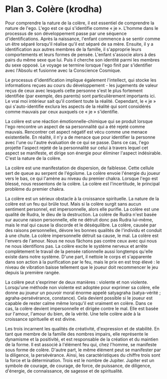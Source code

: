 # Plan 3. Colère (krodha)

Pour comprendre la nature de la colère, il est essentiel de comprendre la nature de l'ego. L'ego est ce qui s'identifie comme « je ». L'homme dans le processus de son développement passe par une séquence d'identifications. Après la naissance, l'enfant commence à se sentir comme un être séparé lorsqu'il réalise qu'il est séparé de sa mère. Ensuite, il y a identification aux autres membres de la famille, il s'approprie leurs comportements et leurs formes de pensée. L'enfant s'associe alors à des pairs du même sexe que lui. Puis il cherche son identité parmi les membres du sexe opposé. Le voyage se termine lorsque l'ego finit par s'identifier avec l'Absolu et fusionne avec la Conscience Cosmique.

Le processus d'identification implique également l'intellect, qui stocke les informations reçues au cours du développement - les jugements de valeur reçus de ceux avec lesquels cette personne s'est le plus fortement identifiée (par exemple, des parents) sont particulièrement importants ici. Le vrai moi intérieur sait qu'il contient toute la réalité. Cependant, le « je » qui s'auto-identifie exclura les aspects de la réalité qui sont considérés comme mauvais par ceux auxquels ce « je » s'identifie.

La colère est une réaction émotionnelle-chimique qui se produit lorsque l'ego rencontre un aspect de sa personnalité qui a été rejeté comme mauvais. Rencontrer cet aspect négatif est vécu comme une menace existentielle. En réalité, il n'y a de menace que pour identifier la personne avec l'une ou l'autre évaluation de ce qui se passe. Dans ce cas, l'ego projette l'aspect rejeté de la personnalité sur celui à travers lequel cet aspect se manifeste, et dirige son énergie pour éliminer l'aspect indésirable. C'est la nature de la colère.

La colère est une manifestation de dispersion, de faiblesse. Cette cellule sert de queue au serpent de l'égoïsme. La colère envoie l'énergie du joueur vers le bas, ce qui l'amène au niveau du premier chakra. Lorsque l'ego est blessé, nous ressentons de la colère. La colère est l'incertitude, le principal problème du premier chakra.

La colère est un sérieux obstacle à la croissance spirituelle. La nature de la colère est un feu qui brûle tout. Mais si la colère surgit sans aucun sentiment personnel, est impersonnelle, alors elle purifie. La colère est une qualité de Rudra, le dieu de la destruction. La colère de Rudra n'est basée sur aucune raison personnelle, elle ne détruit donc pas Rudra lui-même, mais le mal qui cause la discorde et le déséquilibre. La colère, causée par des raisons personnelles, dévore les bonnes qualités de l'individu et conduit à une chute. La colère impersonnelle détruit sa cause, le mal. La colère est l'envers de l'amour. Nous ne nous fâchons pas contre ceux avec qui nous ne nous identifions pas. La colère excite le système nerveux et arrête complètement le travail de la pensée rationnelle aussi longtemps qu'elle existe dans notre système. D'une part, il nettoie le corps et s'apparente dans son action à la purification par le feu, mais le prix en est trop élevé : le niveau de vibration baisse tellement que le joueur doit recommencer le jeu depuis la première rangée.

La colère peut s'exprimer de deux manières : violente et non violente. Lorsqu'une méthode non violente est adoptée pour exprimer sa colère, elle donne au joueur un pouvoir moral énorme appelé satyagraha (satya-vérité ; agraha-persévérance, constance). Cela devient possible si le joueur est capable de rester calme même lorsqu'il est vraiment en colère. Dans ce cas, la colère devient impersonnelle et dirigée contre le mal. Elle est basée sur l'amour, l'amour du bien, de la vérité. Une telle colère aide à la croissance spirituelle et est divine.

Les trois incarnent les qualités de créativité, d'expression et de stabilité. En tant que membre de la famille des nombres impairs, elle représente le dynamisme et la positivité, et est responsable de la création et du maintien de la forme. Il est associé à l'élément feu qui, chez l'homme, se manifeste sous forme de colère. D'autre part, le même élément peut se manifester par la diligence, la persévérance. Ainsi, les caractéristiques du chiffre trois sont la force et la détermination. Trois est le nombre de Jupiter. Jupiter est un symbole de courage, de courage, de force, de puissance, de diligence, d'énergie, de connaissance, de sagesse et de spiritualité.
